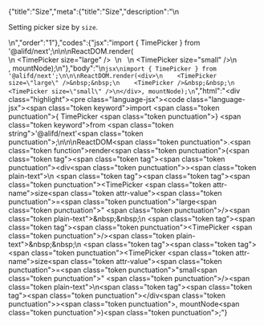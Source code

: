 {"title":"Size","meta":{"title":"Size","description":"\n<p>Setting picker size by <code>size</code>.</p>\n","order":"1"},"codes":{"jsx":"import { TimePicker } from '@alifd/next';\n\n\nReactDOM.render(<div>\n    <TimePicker size=\"large\" />&nbsp;&nbsp;\n    <TimePicker />&nbsp;&nbsp;\n    <TimePicker size=\"small\" />\n</div>, mountNode);\n"},"body":"\n````jsx\nimport { TimePicker } from '@alifd/next';\n\n\nReactDOM.render(<div>\n    <TimePicker size=\"large\" />&nbsp;&nbsp;\n    <TimePicker />&nbsp;&nbsp;\n    <TimePicker size=\"small\" />\n</div>, mountNode);\n````","html":"<script>(function(){\"use strict\";\n\nvar _next = require(\"@alifd/next\");\n\nReactDOM.render(React.createElement(\n    \"div\",\n    null,\n    React.createElement(_next.TimePicker, { size: \"large\" }),\n    \"\\xA0\\xA0\",\n    React.createElement(_next.TimePicker, null),\n    \"\\xA0\\xA0\",\n    React.createElement(_next.TimePicker, { size: \"small\" })\n), mountNode);})()</script><div class=\"highlight\"><pre class=\"language-jsx\"><code class=\"language-jsx\"><span class=\"token keyword\">import</span> <span class=\"token punctuation\">{</span> TimePicker <span class=\"token punctuation\">}</span> <span class=\"token keyword\">from</span> <span class=\"token string\">'@alifd/next'</span><span class=\"token punctuation\">;</span>\n\n\nReactDOM<span class=\"token punctuation\">.</span><span class=\"token function\">render</span><span class=\"token punctuation\">(</span><span class=\"token tag\"><span class=\"token tag\"><span class=\"token punctuation\">&lt;</span>div</span><span class=\"token punctuation\">></span></span><span class=\"token plain-text\">\n    </span><span class=\"token tag\"><span class=\"token tag\"><span class=\"token punctuation\">&lt;</span>TimePicker</span> <span class=\"token attr-name\">size</span><span class=\"token attr-value\"><span class=\"token punctuation\">=</span><span class=\"token punctuation\">\"</span>large<span class=\"token punctuation\">\"</span></span> <span class=\"token punctuation\">/></span></span><span class=\"token plain-text\">&amp;nbsp;&amp;nbsp;\n    </span><span class=\"token tag\"><span class=\"token tag\"><span class=\"token punctuation\">&lt;</span>TimePicker</span> <span class=\"token punctuation\">/></span></span><span class=\"token plain-text\">&amp;nbsp;&amp;nbsp;\n    </span><span class=\"token tag\"><span class=\"token tag\"><span class=\"token punctuation\">&lt;</span>TimePicker</span> <span class=\"token attr-name\">size</span><span class=\"token attr-value\"><span class=\"token punctuation\">=</span><span class=\"token punctuation\">\"</span>small<span class=\"token punctuation\">\"</span></span> <span class=\"token punctuation\">/></span></span><span class=\"token plain-text\">\n</span><span class=\"token tag\"><span class=\"token tag\"><span class=\"token punctuation\">&lt;/</span>div</span><span class=\"token punctuation\">></span></span><span class=\"token punctuation\">,</span> mountNode<span class=\"token punctuation\">)</span><span class=\"token punctuation\">;</span></code></pre></div>"}
